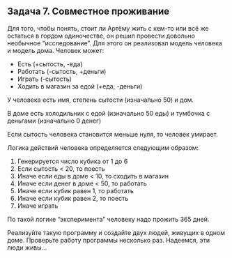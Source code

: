 ## Задача 7. Совместное проживание
Для того, чтобы понять, стоит ли Артёму жить с кем-то или всё же остаться в гордом одиночестве,
он решил провести довольно необычное “исследование”. Для этого он реализовал модель человека и модель дома.
Человек может:
- Есть (+сытость, -еда)
- Работать (-сытость, +деньги)
- Играть (-сытость)
- Ходить в магазин за едой (+еда, -деньги)

У человека есть имя, степень сытости (изначально 50) и дом. 

В доме есть холодильник с едой (изначально 50 еды) и тумбочка с деньгами (изначально 0 денег)

Если сытость человека становится меньше нуля, то человек умирает.

Логика действий человека определяется следующим образом:
1. Генерируется число кубика от 1 до 6
2. Если сытость < 20, то поесть
3. Иначе если еды в доме < 10, то сходить в магазин
4. Иначе если денег в доме < 50, то работать
5. Иначе если кубик равен 1, то работать
6. Иначе если кубик равен 2, то поесть
7. Иначе играть

По такой логике “эксперимента” человеку надо прожить 365 дней.

Реализуйте такую программу и создайте двух людей, живущих в одном доме. Проверьте работу программы несколько раз. Надеемся, эти люди живы...
